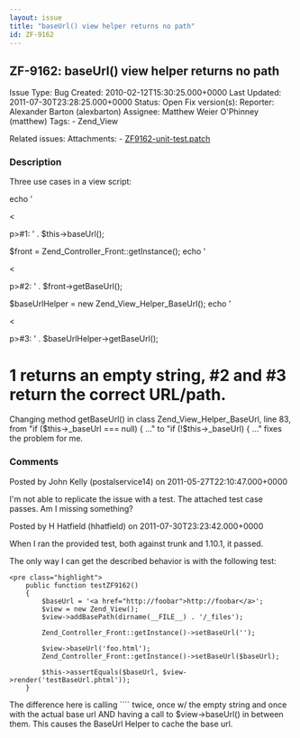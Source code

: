 ```yaml
---
layout: issue
title: "baseUrl() view helper returns no path"
id: ZF-9162
---
```


ZF-9162: baseUrl() view helper returns no path
----------------------------------------------

 Issue Type: Bug Created: 2010-02-12T15:30:25.000+0000 Last Updated: 2011-07-30T23:28:25.000+0000 Status: Open Fix version(s): 
 Reporter:  Alexander Barton (alexbarton)  Assignee:  Matthew Weier O'Phinney (matthew)  Tags: - Zend\_View
 
 Related issues: 
 Attachments: - [ZF9162-unit-test.patch](/issues/secure/attachment/14331/ZF9162-unit-test.patch)
 
### Description

Three use cases in a view script:

echo '

<

p>#1: ' . $this->baseUrl();

$front = Zend\_Controller\_Front::getInstance(); echo '

<

p>#2: ' . $front->getBaseUrl();

$baseUrlHelper = new Zend\_View\_Helper\_BaseUrl(); echo '

<

p>#3: ' . $baseUrlHelper->getBaseUrl();

1 returns an empty string, #2 and #3 return the correct URL/path.
=================================================================

Changing method getBaseUrl() in class Zend\_View\_Helper\_BaseUrl, line 83, from "if ($this->\_baseUrl === null) { ..." to "if (!$this->\_baseUrl) { ..." fixes the problem for me.

 

 

### Comments

Posted by John Kelly (postalservice14) on 2011-05-27T22:10:47.000+0000

I'm not able to replicate the issue with a test. The attached test case passes. Am I missing something?

 

 

Posted by H Hatfield (hhatfield) on 2011-07-30T23:23:42.000+0000

When I ran the provided test, both against trunk and 1.10.1, it passed.

The only way I can get the described behavior is with the following test:

 
    <pre class="highlight">
        public function testZF9162()
        {
            $baseUrl = '<a href="http://foobar">http://foobar</a>';
            $view = new Zend_View();
            $view->addBasePath(dirname(__FILE__) . '/_files');
        
            Zend_Controller_Front::getInstance()->setBaseUrl('');
            
            $view->baseUrl('foo.html');
            Zend_Controller_Front::getInstance()->setBaseUrl($baseUrl);
    
            $this->assertEquals($baseUrl, $view->render('testBaseUrl.phtml'));
        }


The difference here is calling ```` twice, once w/ the empty string and once with the actual base url AND having a call to $view->baseUrl() in between them. This causes the BaseUrl Helper to cache the base url.

 

 